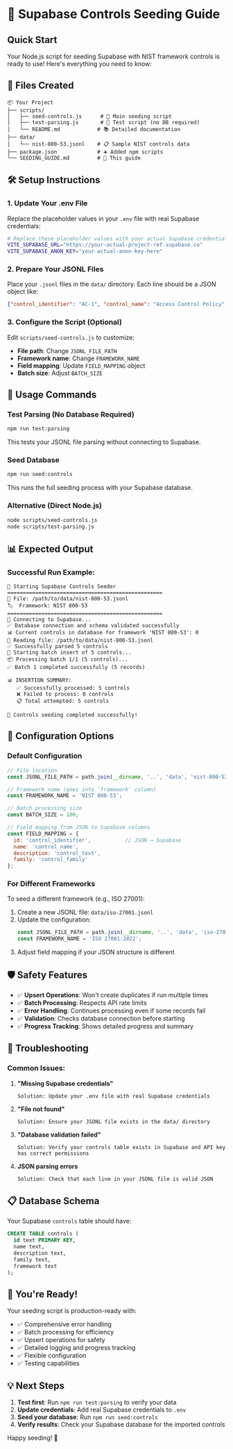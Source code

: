 # 🚀 Supabase Controls Seeding Guide

## Quick Start

Your Node.js script for seeding Supabase with NIST framework controls is ready to use! Here's everything you need to know:

## 📁 Files Created

```
📦 Your Project
├── scripts/
│   ├── seed-controls.js      # 🎯 Main seeding script
│   ├── test-parsing.js       # 🧪 Test script (no DB required)
│   └── README.md            # 📚 Detailed documentation
├── data/
│   └── nist-800-53.jsonl    # 📋 Sample NIST controls data
├── package.json             # ➕ Added npm scripts
└── SEEDING_GUIDE.md         # 📖 This guide
```

## 🛠️ Setup Instructions

### 1. **Update Your .env File**
Replace the placeholder values in your `.env` file with real Supabase credentials:

```bash
# Replace these placeholder values with your actual Supabase credentials
VITE_SUPABASE_URL="https://your-actual-project-ref.supabase.co"
VITE_SUPABASE_ANON_KEY="your-actual-anon-key-here"
```

### 2. **Prepare Your JSONL Files**
Place your `.jsonl` files in the `data/` directory. Each line should be a JSON object like:

```json
{"control_identifier": "AC-1", "control_name": "Access Control Policy", "control_text": "Description...", "control_family": "Access Control"}
```

### 3. **Configure the Script** (Optional)
Edit `scripts/seed-controls.js` to customize:

- **File path**: Change `JSONL_FILE_PATH`
- **Framework name**: Change `FRAMEWORK_NAME`
- **Field mapping**: Update `FIELD_MAPPING` object
- **Batch size**: Adjust `BATCH_SIZE`

## 🎯 Usage Commands

### Test Parsing (No Database Required)
```bash
npm run test:parsing
```
This tests your JSONL file parsing without connecting to Supabase.

### Seed Database
```bash
npm run seed:controls
```
This runs the full seeding process with your Supabase database.

### Alternative (Direct Node.js)
```bash
node scripts/seed-controls.js
node scripts/test-parsing.js
```

## 📊 Expected Output

### Successful Run Example:
```
🚀 Starting Supabase Controls Seeder
==================================================
📁 File: /path/to/data/nist-800-53.jsonl
🏷️  Framework: NIST 800-53
==================================================
🔗 Connecting to Supabase...
✅ Database connection and schema validated successfully
📊 Current controls in database for framework 'NIST 800-53': 0
📂 Reading file: /path/to/data/nist-800-53.jsonl
✅ Successfully parsed 5 controls
🚀 Starting batch insert of 5 controls...
📦 Processing batch 1/1 (5 controls)...
✅ Batch 1 completed successfully (5 records)

📊 INSERTION SUMMARY:
   ✅ Successfully processed: 5 controls
   ❌ Failed to process: 0 controls
   📋 Total attempted: 5 controls

🎉 Controls seeding completed successfully!
```

## 🔧 Configuration Options

### Default Configuration
```javascript
// File location
const JSONL_FILE_PATH = path.join(__dirname, '..', 'data', 'nist-800-53.jsonl');

// Framework name (goes into 'framework' column)
const FRAMEWORK_NAME = 'NIST 800-53';

// Batch processing size
const BATCH_SIZE = 100;

// Field mapping from JSON to Supabase columns
const FIELD_MAPPING = {
  id: 'control_identifier',           // JSON → Supabase
  name: 'control_name',
  description: 'control_text',
  family: 'control_family'
};
```

### For Different Frameworks
To seed a different framework (e.g., ISO 27001):

1. Create a new JSONL file: `data/iso-27001.jsonl`
2. Update the configuration:
   ```javascript
   const JSONL_FILE_PATH = path.join(__dirname, '..', 'data', 'iso-27001.jsonl');
   const FRAMEWORK_NAME = 'ISO 27001:2022';
   ```
3. Adjust field mapping if your JSON structure is different

## 🛡️ Safety Features

- ✅ **Upsert Operations**: Won't create duplicates if run multiple times
- ✅ **Batch Processing**: Respects API rate limits
- ✅ **Error Handling**: Continues processing even if some records fail
- ✅ **Validation**: Checks database connection before starting
- ✅ **Progress Tracking**: Shows detailed progress and summary

## 🚨 Troubleshooting

### Common Issues:

1. **"Missing Supabase credentials"**
   ```
   Solution: Update your .env file with real Supabase credentials
   ```

2. **"File not found"**
   ```
   Solution: Ensure your JSONL file exists in the data/ directory
   ```

3. **"Database validation failed"**
   ```
   Solution: Verify your controls table exists in Supabase and API key has correct permissions
   ```

4. **JSON parsing errors**
   ```
   Solution: Check that each line in your JSONL file is valid JSON
   ```

## 📋 Database Schema

Your Supabase `controls` table should have:

```sql
CREATE TABLE controls (
  id text PRIMARY KEY,
  name text,
  description text,
  family text,
  framework text
);
```

## 🎉 You're Ready!

Your seeding script is production-ready with:
- ✅ Comprehensive error handling
- ✅ Batch processing for efficiency
- ✅ Upsert operations for safety
- ✅ Detailed logging and progress tracking
- ✅ Flexible configuration
- ✅ Testing capabilities

## 💡 Next Steps

1. **Test first**: Run `npm run test:parsing` to verify your data
2. **Update credentials**: Add real Supabase credentials to `.env`
3. **Seed your database**: Run `npm run seed:controls`
4. **Verify results**: Check your Supabase database for the imported controls

Happy seeding! 🌱
